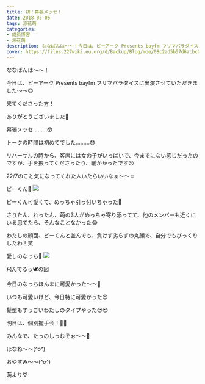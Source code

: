 ```yaml
---
title: 初！幕張メッセ！
date: 2018-05-05
tags: 涼花萌
categories: 
- 成员博客
- 涼花萌
description: ななばんは〜〜！今日は、ピーアーク Presents bayfm フリマパラダイスに出演させていただきました〜〜😊来てくださった方！ありがとうございました🤗...
cover: https://files.227wiki.eu.org/d/Backup/Blog/moe/08c2ad5b57d6acbc0048adb18820e.jpg 
---
```








ななばんは〜〜！






今日は、ピーアーク Presents bayfm フリマパラダイスに出演させていただきました〜〜😊







来てくださった方！

ありがとうございました🤗







幕張メッセ………😳







トークの時間は初めてでした………😳







リハーサルの時から、客席には女の子がいっぱいで、今までにない感じだったのですが、手を振ってくださったり、暖かかったです😢







22/7のこと気になってくれた人いたらいいなぁ〜〜☺️














ピーくん🙂
![](https://files.227wiki.eu.org/d/Backup/Blog/moe/08c2ad5b57d6acbc0048adb18820e.jpg)








ピーくん可愛くて、めっちゃ引っ付いちゃった💓









さりたん、れったん、萌の3人がめっちゃ寄り添ってて、他のメンバーも近くにいる思てたら、そんなことなかった😂












わたしの顔面、ピーくんと並んでも、負けず劣らずの丸顔で、自分でもびっくりしたわ！笑















愛しのなっち💓
![](https://files.227wiki.eu.org/d/Backup/Blog/moe/08c2ad5b57d6acbc0048adb18820e-01.jpg)








飛んでるっ🕊の図








今日のなっちほんまに可愛かった〜〜💓






いつも可愛いけど、今日特に可愛かった😍







髪型もすっごいわたしのタイプやった😍😍













明日は、個別握手会！👏🏻






みんなで、たっのしっむぞぉ〜〜🤗









ほなね〜〜(*^o^*)



おやすみ〜〜(*^o^*)







萌より♡


